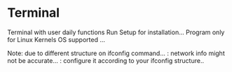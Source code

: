 # Terminal
Terminal with user daily functions 
Run Setup for installation...
Program only for Linux Kernels OS supported ...

Note: due to different structure on ifconfig command...
    : network info might not be accurate...
    : configure it according to your ifconfig structure..
